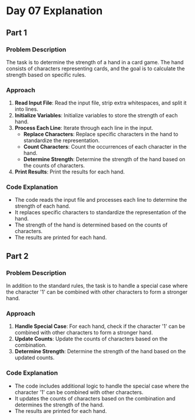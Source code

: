 # Day 07 Explanation

## Part 1

### Problem Description
The task is to determine the strength of a hand in a card game. The hand consists of characters representing cards, and the goal is to calculate the strength based on specific rules.

### Approach
1. **Read Input File**: Read the input file, strip extra whitespaces, and split it into lines.
2. **Initialize Variables**: Initialize variables to store the strength of each hand.
3. **Process Each Line**: Iterate through each line in the input.
   - **Replace Characters**: Replace specific characters in the hand to standardize the representation.
   - **Count Characters**: Count the occurrences of each character in the hand.
   - **Determine Strength**: Determine the strength of the hand based on the counts of characters.
4. **Print Results**: Print the results for each hand.

### Code Explanation
- The code reads the input file and processes each line to determine the strength of each hand.
- It replaces specific characters to standardize the representation of the hand.
- The strength of the hand is determined based on the counts of characters.
- The results are printed for each hand.

## Part 2

### Problem Description
In addition to the standard rules, the task is to handle a special case where the character '1' can be combined with other characters to form a stronger hand.

### Approach
1. **Handle Special Case**: For each hand, check if the character '1' can be combined with other characters to form a stronger hand.
2. **Update Counts**: Update the counts of characters based on the combination.
3. **Determine Strength**: Determine the strength of the hand based on the updated counts.

### Code Explanation
- The code includes additional logic to handle the special case where the character '1' can be combined with other characters.
- It updates the counts of characters based on the combination and determines the strength of the hand.
- The results are printed for each hand.

